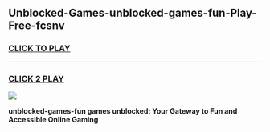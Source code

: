 
## Unblocked-Games-unblocked-games-fun-Play-Free-fcsnv
<h3>
<a href="https://premium76.site?title=unblocked-games-fun&ref=10A">CLICK TO PLAY</a></h3>
<hr>

<h3>
<a href="https://premium76.site?title=unblocked-games-fun&ref=10A">CLICK 2 PLAY</a>
  
</h3>

<a href="https://premium76.site?title=unblocked-games-fun&ref=10A"><img src="https://clearcache.store/games.png"></a>


**unblocked-games-fun games unblocked: Your Gateway to Fun and Accessible Online Gaming**
